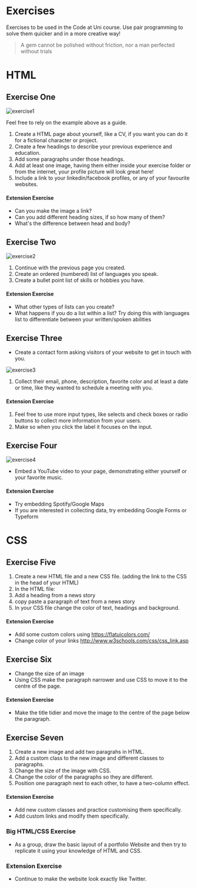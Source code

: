 # Exercises

Exercises to be used in the Code at Uni course.
Use pair programming to solve them quicker and in a more creative way!

> A gem cannot be polished without friction, nor a man perfected without trials

# HTML

## Exercise One

![exercise1](https://github.com/Code-At-Uni/exercises/raw/master/img/ex1.png "Exercise 1")

Feel free to rely on the example above as a guide.

1. Create a HTML page about yourself, like a CV, if you want you can do it for a fictional character or project.
1. Create a few headings to describe your previous experience and education.
1. Add some paragraphs under those headings.
1. Add at least one image, having them either inside your exercise folder or from the internet, your profile picture will look great here!
1. Include a link to your linkedin/facebook profiles, or any of your favourite websites.

#### Extension Exercise

* Can you make the image a link?
* Can you add different heading sizes, if so how many of them? 
* What's the difference between head and body?

## Exercise Two
![exercise2](https://github.com/Code-At-Uni/exercises/raw/master/img/ex2.png "Exercise 2")

1. Continue with the previous page you created.
1. Create an ordered (numbered) list of languages you speak.
1. Create a bullet point list of skills or hobbies you have.

#### Extension Exercise

* What other types of lists can you create? 
* What happens if you do a list within a list? Try doing this with languages list to differentiate between your written/spoken abilities

## Exercise Three
* Create a contact form asking visitors of your website to get in touch with you.

![exercise3](https://github.com/Code-At-Uni/exercises/raw/master/img/ex3.png "Exercise 3")

1. Collect their email, phone, description, favorite color and at least a date or time, like they wanted to schedule a meeting with you.


#### Extension Exercise

1. Feel free to use more input types, like selects and check boxes or radio buttons to collect more information from your users.
1. Make so when you click the label it focuses on the input.

## Exercise Four

![exercise4](https://github.com/Code-At-Uni/exercises/raw/master/img/ex4.png "Exercise 4")


* Embed a YouTube video to your page, demonstrating either yourself or your favorite music.

#### Extension Exercise

* Try embedding Spotify/Google Maps
* If you are interested in collecting data, try embedding Google Forms or Typeform

# CSS

## Exercise Five 
1. Create a new HTML file and a new CSS file. (adding the link to the CSS in the head of your HTML) 
1. In the HTML file:
  1. Add a heading from a news story
  1. copy paste a paragraph of text from a news story
1. In your CSS file change the color of text, headings and background.

#### Extension Exercise

* Add some custom colors using https://flatuicolors.com/
* Change color of your links http://www.w3schools.com/css/css_link.asp

## Exercise Six

* Change the size of an image
* Using CSS make the paragraph narrower and use CSS to move it to the centre of the page.

#### Extension Exercise
* Make the title tidier and move the image to the centre of the page below the paragraph. 

## Exercise Seven

1. Create a new image and add two paragrahs in HTML.
1. Add a custom class to the new image and different classes to paragraphs. 
1. Change the size of the image with CSS.
1. Change the color of the paragraphs so they are different.
1. Position one paragraph next to each other, to have a two-column effect.

#### Extension Exercise
* Add new custom classes and practice customising them specifically. 
* Add custom links and modify them specifically.


### Big HTML/CSS Exercise

* As a group, draw the basic layout of a portfolio Website and then try to replicate it using your knowledge of HTML and CSS.

### Extension Exercise

* Continue to make the website look exactly like Twitter.
